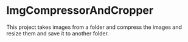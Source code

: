 # ImgCompressorAndCropper
This project takes images from a folder and compress the images and resize them and save it to another folder.
